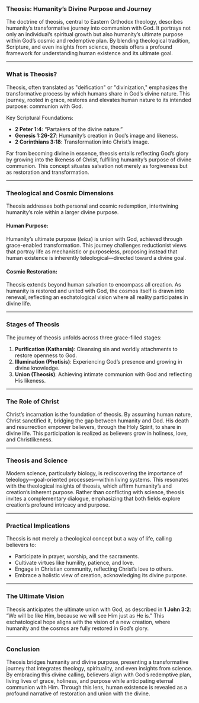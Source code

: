 ### **Theosis: Humanity’s Divine Purpose and Journey**

The doctrine of theosis, central to Eastern Orthodox theology, describes humanity’s transformative journey into communion with God. It portrays not only an individual’s spiritual growth but also humanity’s ultimate purpose within God’s cosmic and redemptive plan. By blending theological tradition, Scripture, and even insights from science, theosis offers a profound framework for understanding human existence and its ultimate goal.

---

### **What is Theosis?**
Theosis, often translated as "deification" or "divinization," emphasizes the transformative process by which humans share in God’s divine nature. This journey, rooted in grace, restores and elevates human nature to its intended purpose: communion with God.

Key Scriptural Foundations:
- **2 Peter 1:4**: “Partakers of the divine nature.”
- **Genesis 1:26-27**: Humanity’s creation in God’s image and likeness.
- **2 Corinthians 3:18**: Transformation into Christ’s image.

Far from becoming divine in essence, theosis entails reflecting God’s glory by growing into the likeness of Christ, fulfilling humanity’s purpose of divine communion. This concept situates salvation not merely as forgiveness but as restoration and transformation.

---

### **Theological and Cosmic Dimensions**
Theosis addresses both personal and cosmic redemption, intertwining humanity’s role within a larger divine purpose.

#### **Human Purpose**:
Humanity’s ultimate purpose (*telos*) is union with God, achieved through grace-enabled transformation. This journey challenges reductionist views that portray life as mechanistic or purposeless, proposing instead that human existence is inherently teleological—directed toward a divine goal.

#### **Cosmic Restoration**:
Theosis extends beyond human salvation to encompass all creation. As humanity is restored and united with God, the cosmos itself is drawn into renewal, reflecting an eschatological vision where all reality participates in divine life.

---

### **Stages of Theosis**
The journey of theosis unfolds across three grace-filled stages:

1. **Purification (Katharsis)**: Cleansing sin and worldly attachments to restore openness to God.
2. **Illumination (Photisis)**: Experiencing God’s presence and growing in divine knowledge.
3. **Union (Theosis)**: Achieving intimate communion with God and reflecting His likeness.

---

### **The Role of Christ**
Christ’s incarnation is the foundation of theosis. By assuming human nature, Christ sanctified it, bridging the gap between humanity and God. His death and resurrection empower believers, through the Holy Spirit, to share in divine life. This participation is realized as believers grow in holiness, love, and Christlikeness.

---

### **Theosis and Science**
Modern science, particularly biology, is rediscovering the importance of teleology—goal-oriented processes—within living systems. This resonates with the theological insights of theosis, which affirm humanity’s and creation’s inherent purpose. Rather than conflicting with science, theosis invites a complementary dialogue, emphasizing that both fields explore creation’s profound intricacy and purpose.

---

### **Practical Implications**
Theosis is not merely a theological concept but a way of life, calling believers to:
- Participate in prayer, worship, and the sacraments.
- Cultivate virtues like humility, patience, and love.
- Engage in Christian community, reflecting Christ’s love to others.
- Embrace a holistic view of creation, acknowledging its divine purpose.

---

### **The Ultimate Vision**
Theosis anticipates the ultimate union with God, as described in **1 John 3:2**: “We will be like Him, because we will see Him just as He is.” This eschatological hope aligns with the vision of a new creation, where humanity and the cosmos are fully restored in God’s glory.

---

### **Conclusion**
Theosis bridges humanity and divine purpose, presenting a transformative journey that integrates theology, spirituality, and even insights from science. By embracing this divine calling, believers align with God’s redemptive plan, living lives of grace, holiness, and purpose while anticipating eternal communion with Him. Through this lens, human existence is revealed as a profound narrative of restoration and union with the divine.